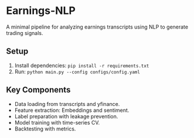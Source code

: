 # Earnings-NLP

A minimal pipeline for analyzing earnings transcripts using NLP to generate trading signals.

## Setup
1. Install dependencies: `pip install -r requirements.txt`
2. Run: `python main.py --config configs/config.yaml`

## Key Components
- Data loading from transcripts and yfinance.
- Feature extraction: Embeddings and sentiment.
- Label preparation with leakage prevention.
- Model training with time-series CV.
- Backtesting with metrics.
